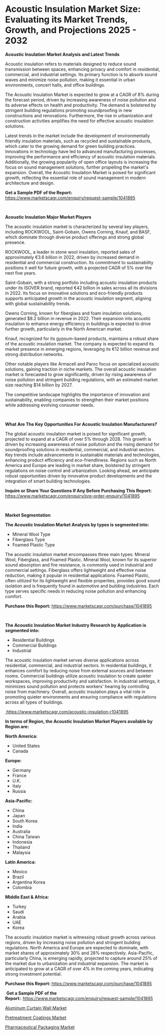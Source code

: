 <p><h1>Acoustic Insulation Market Size: Evaluating its Market Trends, Growth, and Projections 2025 - 2032</h1></p><p><strong>Acoustic Insulation Market Analysis and Latest Trends</strong></p>
<p><p>Acoustic insulation refers to materials designed to reduce sound transmission between spaces, enhancing privacy and comfort in residential, commercial, and industrial settings. Its primary function is to absorb sound waves and minimize noise pollution, making it essential in urban environments, concert halls, and office buildings.</p><p>The Acoustic Insulation Market is expected to grow at a CAGR of 8% during the forecast period, driven by increasing awareness of noise pollution and its adverse effects on health and productivity. The demand is bolstered by stringent building regulations promoting soundproofing in new constructions and renovations. Furthermore, the rise in urbanization and construction activities amplifies the need for effective acoustic insulation solutions.</p><p>Latest trends in the market include the development of environmentally friendly insulation materials, such as recycled and sustainable products, which cater to the growing demand for green building practices. Innovations in technology have led to advanced manufacturing processes, improving the performance and efficiency of acoustic insulation materials. Additionally, the growing popularity of open office layouts is increasing the focus on sound management solutions, further propelling the market's expansion. Overall, the Acoustic Insulation Market is poised for significant growth, reflecting the essential role of sound management in modern architecture and design.</p></p>
<p><strong>Get a Sample PDF of the Report:&nbsp;</strong> <a href="https://www.marketscagr.com/enquiry/request-sample/1041895?utm_campaign=2194&utm_medium=2&utm_source=Github&utm_content=ia&utm_term=31032025&utm_id=acoustic-insulation">https://www.marketscagr.com/enquiry/request-sample/1041895</a></p>
<p>&nbsp;</p>
<p><strong>Acoustic Insulation Major Market Players</strong></p>
<p><p>The acoustic insulation market is characterized by several key players, including ROCKWOOL, Saint-Gobain, Owens Corning, Knauf, and BASF, which dominate through diverse product offerings and strong global presence. </p><p>ROCKWOOL, a leader in stone wool insulation, reported sales of approximately €3.6 billion in 2022, driven by increased demand in residential and commercial construction. Its commitment to sustainability positions it well for future growth, with a projected CAGR of 5% over the next five years.</p><p>Saint-Gobain, with a strong portfolio including acoustic insulation products under its ISOVER brand, reported €42 billion in sales across all its divisions in 2022. Its focus on innovative solutions and eco-friendly products supports anticipated growth in the acoustic insulation segment, aligning with global sustainability trends.</p><p>Owens Corning, known for fiberglass and foam insulation solutions, generated $8.2 billion in revenue in 2022. Their expansion into acoustic insulation to enhance energy efficiency in buildings is expected to drive further growth, particularly in the North American market.</p><p>Knauf, recognized for its gypsum-based products, maintains a robust share of the acoustic insulation market. The company is expected to expand its market presence in emerging regions, leveraging its €12 billion revenue and strong distribution networks.</p><p>Other notable players like Armacell and Paroc focus on specialized acoustic solutions, gaining traction in niche markets. The overall acoustic insulation market is forecasted to grow significantly, driven by rising awareness of noise pollution and stringent building regulations, with an estimated market size reaching $14 billion by 2027.</p><p>The competitive landscape highlights the importance of innovation and sustainability, enabling companies to strengthen their market positions while addressing evolving consumer needs.</p></p>
<p>&nbsp;</p>
<p><strong>What Are The Key Opportunities For Acoustic Insulation Manufacturers?</strong></p>
<p><p>The global acoustic insulation market is poised for significant growth, projected to expand at a CAGR of over 5% through 2028. This growth is driven by increasing awareness of noise pollution and the rising demand for soundproofing solutions in residential, commercial, and industrial sectors. Key trends include advancements in sustainable materials and technologies, enhancing product efficiency and eco-friendliness. Regions such as North America and Europe are leading in market share, bolstered by stringent regulations on noise control and urbanization. Looking ahead, we anticipate robust opportunities driven by innovative product developments and the integration of smart building technologies.</p></p>
<p><strong>Inquire or Share Your Questions If Any Before Purchasing This Report:</strong> <a href="https://www.marketscagr.com/enquiry/pre-order-enquiry/1041895?utm_campaign=2194&utm_medium=2&utm_source=Github&utm_content=ia&utm_term=31032025&utm_id=acoustic-insulation">https://www.marketscagr.com/enquiry/pre-order-enquiry/1041895</a></p>
<p>&nbsp;</p>
<p><strong>Market Segmentation</strong></p>
<p><strong>The Acoustic Insulation Market Analysis by types is segmented into:</strong></p>
<p><ul><li>Mineral Wool Type</li><li>Fiberglass Type</li><li>Foamed Plastic Type</li></ul></p>
<p><p>The acoustic insulation market encompasses three main types: Mineral Wool, Fiberglass, and Foamed Plastic. Mineral Wool, known for its superior sound absorption and fire resistance, is commonly used in industrial and commercial settings. Fiberglass offers lightweight and effective noise reduction, making it popular in residential applications. Foamed Plastic, often utilized for its lightweight and flexible properties, provides good sound isolation and is frequently found in automotive and building industries. Each type serves specific needs in reducing noise pollution and enhancing comfort.</p></p>
<p><strong>Purchase this Report:&nbsp;</strong><a href="https://www.marketscagr.com/purchase/1041895?utm_campaign=2194&utm_medium=2&utm_source=Github&utm_content=ia&utm_term=31032025&utm_id=acoustic-insulation">https://www.marketscagr.com/purchase/1041895</a></p>
<p>&nbsp;</p>
<p><strong>The Acoustic Insulation Market Industry Research by Application is segmented into:</strong></p>
<p><ul><li>Residential Buildings</li><li>Commercial Buildings</li><li>Industrial</li></ul></p>
<p><p>The acoustic insulation market serves diverse applications across residential, commercial, and industrial sectors. In residential buildings, it enhances comfort by reducing noise from external sources and between rooms. Commercial buildings utilize acoustic insulation to create quieter workspaces, improving productivity and satisfaction. In industrial settings, it minimizes sound pollution and protects workers' hearing by controlling noise from machinery. Overall, acoustic insulation plays a vital role in promoting quieter environments and ensuring compliance with regulations across all types of buildings.</p></p>
<p><a href="https://www.marketscagr.com/acoustic-insulation-r1041895?utm_campaign=2194&utm_medium=2&utm_source=Github&utm_content=ia&utm_term=31032025&utm_id=acoustic-insulation">&nbsp;https://www.marketscagr.com/acoustic-insulation-r1041895</a></p>
<p><strong>In terms of Region, the Acoustic Insulation Market Players available by Region are:</strong></p>
<p>
    <p> <strong> North America: </strong>
        <ul>
            <li>United States</li>
            <li>Canada</li>
        </ul>
        </p> 
    <p> <strong> Europe: </strong>
        <ul>
            <li>Germany</li>
            <li>France</li>
            <li>U.K.</li>
            <li>Italy</li>
            <li>Russia</li>
        </ul>
        </p> 
    <p> <strong> Asia-Pacific: </strong>
        <ul>
            <li>China</li>
            <li>Japan</li>
            <li>South Korea</li>
            <li>India</li>
            <li>Australia</li>
            <li>China Taiwan</li>
            <li>Indonesia</li>
            <li>Thailand</li>
            <li>Malaysia</li>
        </ul>
        </p> 
    <p> <strong> Latin America: </strong>
        <ul>
            <li>Mexico</li>
            <li>Brazil</li>
            <li>Argentina Korea</li>
            <li>Colombia</li>
        </ul>
        </p> 
    <p> <strong> Middle East & Africa: </strong>
        <ul>
            <li>Turkey</li>
            <li>Saudi</li>
            <li>Arabia</li>
            <li>UAE</li>
            <li>Korea</li>
        </ul>
    </p>
    </p>
<p><p>The acoustic insulation market is witnessing robust growth across various regions, driven by increasing noise pollution and stringent building regulations. North America and Europe are expected to dominate, with market shares of approximately 30% and 28% respectively. Asia-Pacific, particularly China, is emerging rapidly, projected to capture around 25% of the market due to urbanization and industrial expansion. The market is anticipated to grow at a CAGR of over 4% in the coming years, indicating strong investment potential.</p></p>
<p><strong>Purchase this Report: </strong><a href="https://www.marketscagr.com/purchase/1041895?utm_campaign=2194&utm_medium=2&utm_source=Github&utm_content=ia&utm_term=31032025&utm_id=acoustic-insulation">https://www.marketscagr.com/purchase/1041895</a></p>
<p>&nbsp;<strong>Get a Sample PDF of the Report:&nbsp;&nbsp;</strong><a href="https://www.marketscagr.com/enquiry/request-sample/1041895?utm_campaign=2194&utm_medium=2&utm_source=Github&utm_content=ia&utm_term=31032025&utm_id=acoustic-insulation">https://www.marketscagr.com/enquiry/request-sample/1041895</a></p>
<p><strong></strong></p>
<p><p><a href="https://github.com/smarzkathyb6/Market-Research-Report-List-1/blob/main/aluminum-curtain-wall-market.md?utm_campaign=2194&utm_medium=2&utm_source=Github&utm_content=ia&utm_term=31032025&utm_id=acoustic-insulation">Aluminum Curtain Wall Market</a></p><p><a href="https://github.com/ChiragRp1/Market-Research-Report-List-7/blob/main/pretreatment-coatings-market.md?utm_campaign=2194&utm_medium=2&utm_source=Github&utm_content=ia&utm_term=31032025&utm_id=acoustic-insulation">Pretreatment Coatings Market</a></p><p><a href="https://github.com/goickpache1m/Market-Research-Report-List-1/blob/main/pharmaceutical-packaging-market.md?utm_campaign=2194&utm_medium=2&utm_source=Github&utm_content=ia&utm_term=31032025&utm_id=acoustic-insulation">Pharmaceutical Packaging Market</a></p></p>